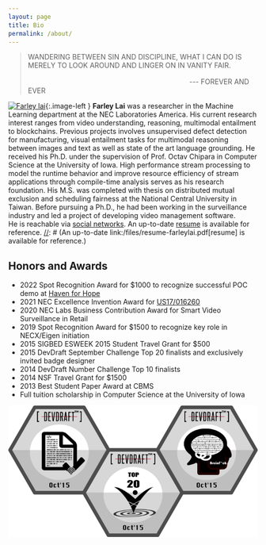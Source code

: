 ```yaml
---
layout: page
title: Bio
permalink: /about/
---
```


<style type="text/css">
.image-left {
  display: block;
  margin-top: 5px;  
  margin-right: 15px;
  margin-bottom: 0px;
  float: left;
}
</style>

> WANDERING BETWEEN SIN AND DISCIPLINE,
> WHAT I CAN DO IS MERELY TO LOOK AROUND AND LINGER ON IN VANITY FAIR.
>
>　　　　　　　　　　　　　　　　　　　　　　　 --- FOREVER AND EVER

[![Farley lai](https://en.gravatar.com/userimage/13813144/4adbc2674497546feebd0bb12baf61aa.png?size=125)](){:.image-left }
**Farley Lai** was a researcher in the Machine Learning department at the NEC Laboratories America.
His current research interest ranges from video understanding, reasoning, multimodal entailment to blockchains.
Previous projects involves unsupervised defect detection for manufacturing, visual entailment tasks for multimodal reasoning between images and text 
as well as state of the art language grounding.
He received his Ph.D. under the supervision of Prof. Octav Chipara in Computer Science at the University of Iowa.
High performance stream processing to model the runtime behavior and improve resource efficiency of stream applications through compile-time analysis serves as his research foundation.
His M.S. was completed with thesis on distributed mutual exclusion and scheduling fairness at the National Central University in Taiwan.
Before pursuing a Ph.D., he had been working in the surveillance industry and led a project of developing video management software.  
He is reachable via [social networks](http://www.linkedin.com/in/farleylai).
An up-to-date [resume](../assets/ref/resume_farleylai.pdf) is available for reference.
[//]: # (An up-to-date link:/files/resume-farleylai.pdf[resume] is available for reference.)

## Honors and Awards

- 2022 Spot Recognition Award for $1000 to recognize successful POC demo at [Haven for Hope](https://www.havenforhope.org)
- 2021 NEC Excellence Invention Award for [US17/016260](https://bit.ly/3wZsCil)
- 2020 NEC Labs Business Contribution Award for Smart Video Surveillance in Retail
- 2019 Spot Recognition Award for $1500 to recognize key role in NECX/Eigen initiation
- 2015 SIGBED ESWEEK 2015 Student Travel Grant for $500
- 2015 DevDraft September Challenge Top 20 finalists and exclusively invited badge designer
- 2014 DevDraft Number Challenge Top 10 finalists
- 2014 NSF Travel Grant for $1500
- 2013 Best Student Paper Award at CBMS
- Full tuition scholarship in Computer Science at the University of Iowa

[//]: # (<img align="left" src="http://2.bp.blogspot.com/-DFWgEdTYxd4/VIjfmXrq92I/AAAAAAAAZ5E/EXtdm2Od0S4/s1600/dd_badge_top10_2014.png"/>)
![](../images/Achievements-Oct15.png)
